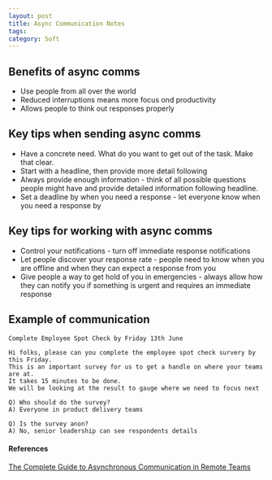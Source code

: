 ```yaml
---
layout: post
title: Async Communication Notes
tags: 
category: Soft
---
```


## Benefits of async comms

- Use people from all over the world
- Reduced interruptions means more focus ond productivity
- Allows people to think out responses properly

## Key tips when sending async comms

- Have a concrete need. What do you want to get out of the task. Make that clear.
- Start with a headline, then provide more detail following
- Always provide enough information - think of all possible questions people might have and provide detailed information following headline. 
- Set a deadline by when you need a response - let everyone know when you need a response by

## Key tips for working with async comms

- Control your notifications - turn off immediate response notifications
- Let people discover your response rate - people need to know when you are offline and when they can expect a response from you
- Give people a way to get hold of you in emergencies - always allow how they can notify you if something is urgent and requires an immediate response

## Example of communication

~~~
Complete Employee Spot Check by Friday 13th June

Hi folks, please can you complete the employee spot check survery by this Friday.
This is an important survey for us to get a handle on where your teams are at.
It takes 15 minutes to be done. 
We will be looking at the result to gauge where we need to focus next

Q) Who should do the survey?
A) Everyone in product delivery teams

Q) Is the survey anon?
A) No, senior leadership can see respondents details
~~~


#### References 

[The Complete Guide to Asynchronous Communication in Remote Teams](https://www.process.st/asynchronous-communication/)
